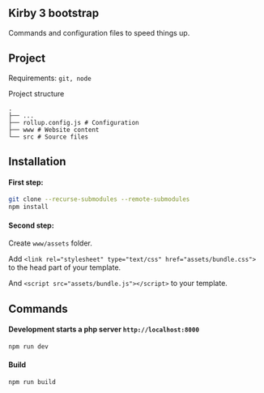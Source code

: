## Kirby 3 bootstrap

Commands and configuration files to speed things up.

## Project

Requirements: `git, node`

Project structure

```
.
├── ...
├── rollup.config.js # Configuration
├── www # Website content
└── src # Source files
```

## Installation

#### First step:

```sh
git clone --recurse-submodules --remote-submodules
npm install
```

#### Second step:
Create `www/assets` folder.

Add `<link rel="stylesheet" type="text/css" href="assets/bundle.css">` to the head part of your template.

And `<script src="assets/bundle.js"></script>` to your template.

## Commands

#### Development starts a php server `http://localhost:8000`
```sh
npm run dev
```

#### Build
```sh
npm run build
```
